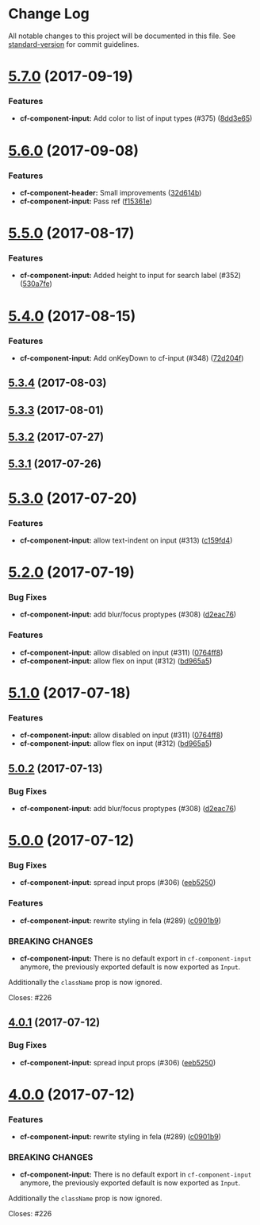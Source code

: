 # Change Log

All notable changes to this project will be documented in this file.
See [standard-version](https://github.com/conventional-changelog/standard-version) for commit guidelines.

<a name="5.7.0"></a>
# [5.7.0](https://github.com/cloudflare/cf-ui/compare/cf-component-input@5.6.0...cf-component-input@5.7.0) (2017-09-19)


### Features

* **cf-component-input:** Add color to list of input types (#375) ([8dd3e65](https://github.com/cloudflare/cf-ui/commit/8dd3e65))




<a name="5.6.0"></a>
# [5.6.0](https://github.com/cloudflare/cf-ui/compare/cf-component-input@5.5.0...cf-component-input@5.6.0) (2017-09-08)


### Features

* **cf-component-header:** Small improvements ([32d614b](https://github.com/cloudflare/cf-ui/commit/32d614b))
* **cf-component-input:** Pass ref ([f15361e](https://github.com/cloudflare/cf-ui/commit/f15361e))




<a name="5.5.0"></a>
# [5.5.0](https://github.com/cloudflare/cf-ui/compare/cf-component-input@5.4.0...cf-component-input@5.5.0) (2017-08-17)


### Features

* **cf-component-input:** Added height to input for search label (#352) ([530a7fe](https://github.com/cloudflare/cf-ui/commit/530a7fe))




<a name="5.4.0"></a>
# [5.4.0](https://github.com/cloudflare/cf-ui/compare/cf-component-input@5.3.4...cf-component-input@5.4.0) (2017-08-15)


### Features

* **cf-component-input:** Add onKeyDown to cf-input (#348) ([72d204f](https://github.com/cloudflare/cf-ui/commit/72d204f))




<a name="5.3.4"></a>
## [5.3.4](https://github.com/cloudflare/cf-ui/compare/cf-component-input@5.3.2...cf-component-input@5.3.4) (2017-08-03)




<a name="5.3.3"></a>
## [5.3.3](https://github.com/koddsson/cf-ui/compare/cf-component-input@5.3.1...cf-component-input@5.3.3) (2017-08-01)




<a name="5.3.2"></a>
## [5.3.2](https://github.com/cloudflare/cf-ui/compare/cf-component-input@5.3.0...cf-component-input@5.3.2) (2017-07-27)




<a name="5.3.1"></a>
## [5.3.1](https://github.com/koddsson/cf-ui/compare/cf-component-input@5.3.0...cf-component-input@5.3.1) (2017-07-26)




<a name="5.3.0"></a>
# [5.3.0](https://github.com/koddsson/cf-ui/compare/cf-component-input@5.2.0...cf-component-input@5.3.0) (2017-07-20)


### Features

* **cf-component-input:** allow text-indent on input (#313) ([c159fd4](https://github.com/koddsson/cf-ui/commit/c159fd4))




<a name="5.2.0"></a>
# [5.2.0](https://github.com/cloudflare/cf-ui/compare/cf-component-input@5.0.1...cf-component-input@5.2.0) (2017-07-19)


### Bug Fixes

* **cf-component-input:** add blur/focus proptypes (#308) ([d2eac76](https://github.com/cloudflare/cf-ui/commit/d2eac76))


### Features

* **cf-component-input:** allow disabled on input (#311) ([0764ff8](https://github.com/cloudflare/cf-ui/commit/0764ff8))
* **cf-component-input:** allow flex on input (#312) ([bd965a5](https://github.com/cloudflare/cf-ui/commit/bd965a5))




<a name="5.1.0"></a>
# [5.1.0](https://github.com/koddsson/cf-ui/compare/cf-component-input@5.0.2...cf-component-input@5.1.0) (2017-07-18)


### Features

* **cf-component-input:** allow disabled on input (#311) ([0764ff8](https://github.com/koddsson/cf-ui/commit/0764ff8))
* **cf-component-input:** allow flex on input (#312) ([bd965a5](https://github.com/koddsson/cf-ui/commit/bd965a5))




<a name="5.0.2"></a>
## [5.0.2](https://github.com/koddsson/cf-ui/compare/cf-component-input@5.0.1...cf-component-input@5.0.2) (2017-07-13)


### Bug Fixes

* **cf-component-input:** add blur/focus proptypes (#308) ([d2eac76](https://github.com/koddsson/cf-ui/commit/d2eac76))




<a name="5.0.0"></a>
# [5.0.0](https://github.com/sejoker/cf-ui/compare/cf-component-input@3.2.1...cf-component-input@5.0.0) (2017-07-12)


### Bug Fixes

* **cf-component-input:** spread input props (#306) ([eeb5250](https://github.com/sejoker/cf-ui/commit/eeb5250))


### Features

* **cf-component-input:** rewrite styling in fela (#289) ([c0901b9](https://github.com/sejoker/cf-ui/commit/c0901b9))


### BREAKING CHANGES

* **cf-component-input:** There is no default export in `cf-component-input`
anymore, the previously exported default is now exported as `Input`.

Additionally the `className` prop is now ignored.

Closes: #226




<a name="4.0.1"></a>
## [4.0.1](https://github.com/koddsson/cf-ui/compare/cf-component-input@4.0.0...cf-component-input@4.0.1) (2017-07-12)


### Bug Fixes

* **cf-component-input:** spread input props (#306) ([eeb5250](https://github.com/koddsson/cf-ui/commit/eeb5250))




<a name="4.0.0"></a>
# [4.0.0](https://github.com/koddsson/cf-ui/compare/cf-component-input@3.2.1...cf-component-input@4.0.0) (2017-07-12)


### Features

* **cf-component-input:** rewrite styling in fela (#289) ([c0901b9](https://github.com/koddsson/cf-ui/commit/c0901b9))


### BREAKING CHANGES

* **cf-component-input:** There is no default export in `cf-component-input`
anymore, the previously exported default is now exported as `Input`.

Additionally the `className` prop is now ignored.

Closes: #226
